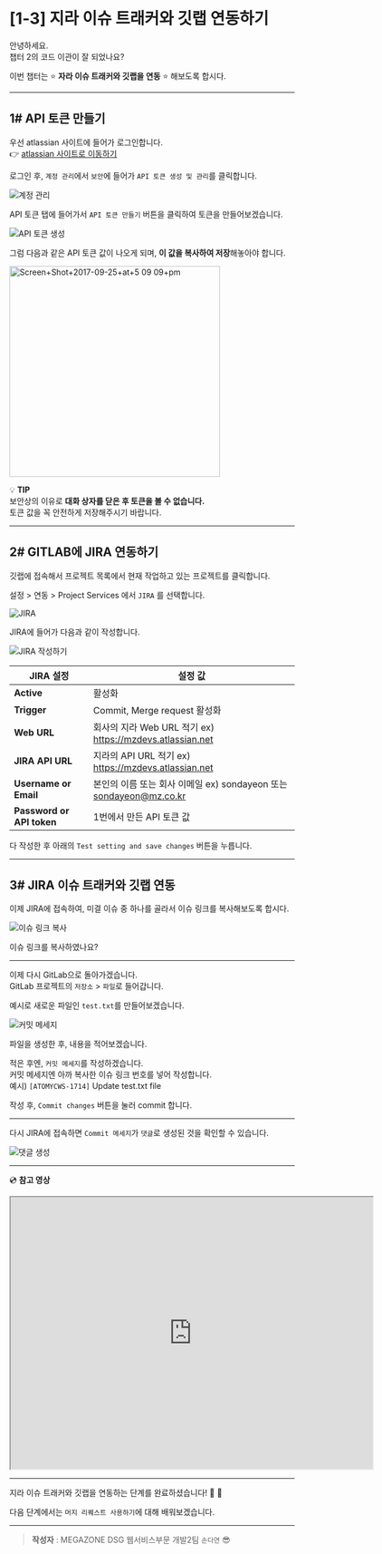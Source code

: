 # [1-3] 지라 이슈 트래커와 깃랩 연동하기

안녕하세요.  
챕터 2의 코드 이관이 잘 되었나요?

이번 챕터는 :star: **자라 이슈 트래커와 깃랩을 연동** :star: 해보도록 합시다.

---

## 1# API 토큰 만들기 

우선 atlassian 사이트에 들어가 로그인합니다.         
:point_right: [atlassian 사이트로 이동하기](https://id.atlassian.com/login)

로그인 후, `계정 관리`에서 `보안`에 들어가 `API 토큰 생성 및 관리`를 클릭합니다. 

![계정 관리](https://user-images.githubusercontent.com/54167990/65202404-4c002080-dac5-11e9-9bff-cf3f5c329809.PNG)

API 토큰 탭에 들어가서 `API 토큰 만들기` 버튼을 클릭하여 토큰을 만들어보겠습니다.

![API 토큰 생성](https://user-images.githubusercontent.com/54167990/65202902-b44f0200-dac5-11e9-8673-905190138116.png)

그럼 다음과 같은 API 토큰 값이 나오게 되며, **이 값을 복사하여 저장**해놓아야 합니다.  

<img width="372" alt="Screen+Shot+2017-09-25+at+5 09 09+pm" src="https://user-images.githubusercontent.com/54167990/65207839-101d8900-dace-11e9-9f65-f523eb278adf.png">

:bulb: **TIP**    
보안상의 이유로 **대화 상자를 닫은 후 토큰을 볼 수 없습니다.**    
토큰 값을 꼭 안전하게 저장해주시기 바랍니다.

---

## 2# GITLAB에 JIRA 연동하기

깃랩에 접속해서 프로젝트 목록에서 현재 작업하고 있는 프로젝트를 클릭합니다.

설정 > 연동 > Project Services 에서 `JIRA` 를 선택합니다.

![JIRA](https://user-images.githubusercontent.com/54167990/65203692-bf566200-dac6-11e9-9a5e-c7ff869a5f80.PNG)

JIRA에 들어가 다음과 같이 작성합니다.

![JIRA 작성하기](https://user-images.githubusercontent.com/54167990/65207568-f465b300-dacc-11e9-8f34-5debd694ae79.PNG)

JIRA 설정  | 설정 값
--- | ---
**Active** | 활성화
**Trigger** | Commit, Merge request 활성화
**Web URL** | 회사의 지라 Web URL 적기 ex) https://mzdevs.atlassian.net
**JIRA API URL** | 지라의 API URL 적기 ex) https://mzdevs.atlassian.net
**Username or Email** | 본인의 이름 또는 회사 이메일 ex) sondayeon 또는 sondayeon@mz.co.kr
**Password or API token** | 1번에서 만든 API 토큰 값 

다 작성한 후 아래의 `Test setting and save changes` 버튼을 누릅니다.

---

## 3# JIRA 이슈 트래커와 깃랩 연동 

이제 JIRA에 접속하여, 미결 이슈 중 하나를 골라서 이슈 링크를 복사해보도록 합시다.

![이슈 링크 복사](https://user-images.githubusercontent.com/54167990/65208369-cc2b8380-dacf-11e9-8717-f10469516f40.PNG)

이슈 링크를 복사하였나요?

---

이제 다시 GitLab으로 돌아가겠습니다.      
GitLab 프로젝트의 `저장소` > `파일`로 들어갑니다. 

예시로 새로운 파일인 `test.txt`를 만들어보겠습니다.

![커밋 메세지](https://user-images.githubusercontent.com/54167990/65209955-87561b80-dad4-11e9-9f9e-4dac881a9efd.PNG)

파일을 생성한 후, 내용을 적어보겠습니다.

적은 후엔, `커밋 메세지`를 작성하겠습니다.         
커밋 메세지엔 아까 복사한 이슈 링크 번호를 넣어 작성합니다.      
예시) `[ATOMYCWS-1714]` Update test.txt file

작성 후, `Commit changes` 버튼을 눌러 commit 합니다.

---

다시 JIRA에 접속하면 `Commit 메세지`가 `댓글`로 생성된 것을 확인할 수 있습니다.

![댓글 생성](https://user-images.githubusercontent.com/54167990/65210185-53c7c100-dad5-11e9-8fc0-d752924b6b4a.PNG)

---

:cd: **참고 영상**   
<iframe src="https://drive.google.com/file/d/1bPACGUlMSVk3xmZW4b3zqbjdLBO0SyLq/preview" width="640" height="480"></iframe>

---

지라 이슈 트래커와 깃랩을 연동하는 단계를 완료하셨습니다!   :clap:  :clap:  

다음 단계에서는 `머지 리퀘스트 사용하기`에 대해 배워보겠습니다.

---

> **작성자** : MEGAZONE DSG 웹서비스부문 개발2팀 `손다연` :sunglasses:
